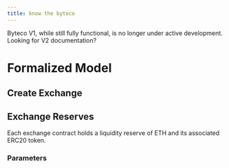```yaml
---
title: know the byteco
---
```


<Info>
Byteco V1, while still fully functional, is no longer under active development. Looking for <Link to='/docs/v2/'>V2 documentation</Link>?
</Info>

# Formalized Model



## Create Exchange


## Exchange Reserves

Each exchange contract holds a liquidity reserve of ETH and its associated ERC20 token.



### Parameters

